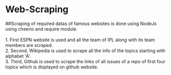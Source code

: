 # Web-Scraping
##Scraping of required datas of famous websites is done using NodeJs using cheerio and require module.<br>
<br>1. First ESPN website is used and all the team of IPL along with its team members are scraped.
<br>2. Second, Wikipedia is used to scrape all the info of the topics starting with alphabet 'A'.
<br>3. Third, Github is used to scrape the links of all issues of a repo of first four topics which is displayed on github website. 
